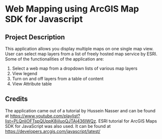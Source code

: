 # Web Mapping using ArcGIS Map SDK for Javascript

## Project Description

This application allows you display multiple maps on one single map view. User can select map layers from a list of freely hosted map service by ESRI.
Some of the functionalities of the application are:

1. Select a web map from a dropdown lists of various map layers
2. View legend
3. Turn on and off layers from a table of content
4. View Attribute table

## Credits

The application came out of a tutorial by Hussein Nasser and can be found at https://www.youtube.com/playlist?list=PLQnljOFTspQUppK8iiIuoQJTAj436IWQz.
ESRI tutorial for ArcGIS Maps SDK for JavaScript was also used. It can be found at https://developers.arcgis.com/javascript/latest/
